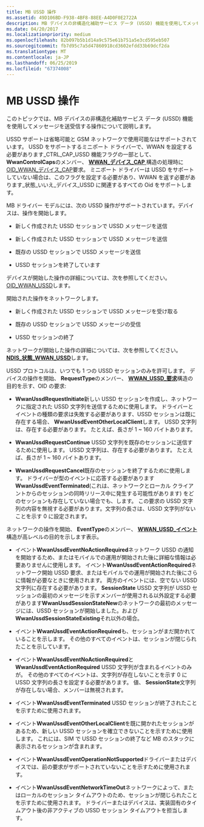 ```yaml
---
title: MB USSD 操作
ms.assetid: 49D106BD-F938-4BF8-88EE-A4D0F0E2722A
description: MB デバイスの非構造化補助サービス データ (USSD) 機能を使用してメッセージを送受信する操作について説明します
ms.date: 04/20/2017
ms.localizationpriority: medium
ms.openlocfilehash: 82b097b5b1d14a9c575e61b751a5e3cd595eb507
ms.sourcegitcommit: fb7d95c7a5d47860918cd3602efdd33b69dcf2da
ms.translationtype: MT
ms.contentlocale: ja-JP
ms.lasthandoff: 06/25/2019
ms.locfileid: "67374008"
---
```

# <a name="mb-ussd-operations"></a>MB USSD 操作


このトピックでは、MB デバイスの非構造化補助サービス データ (USSD) 機能を使用してメッセージを送受信する操作について説明します。

USSD サポートは省略可能と GSM ネットワークで使用可能なはサポートされています。 USSD をサポートするミニポート ドライバーで、WWAN を設定する必要があります\_CTRL\_CAP\_USSD 機能フラグの一部として、 **WwanControlCaps**のメンバー、 [ **WWAN\_デバイス\_CAP** ](https://docs.microsoft.com/windows-hardware/drivers/ddi/content/wwan/ns-wwan-_wwan_device_caps)構造の処理時に[OID\_WWAN\_デバイス\_CAP](https://docs.microsoft.com/windows-hardware/drivers/network/oid-wwan-device-caps)要求。 ミニポート ドライバーは USSD をサポートしていない場合は、このフラグを設定する必要があり、WWAN を返す必要があります\_状態\_いいえ\_デバイス\_USSD に関連するすべての Oid をサポートします。

MB ドライバー モデルには、次の USSD 操作がサポートされています。デバイスは、操作を開始します。

-   新しく作成された USSD セッションで USSD メッセージを送信

-   新しく作成された USSD セッションで USSD メッセージを送信

-   既存の USSD セッションで USSD メッセージを送信

-   USSD セッションを終了しています

デバイスが開始した操作の詳細については、次を参照してください。 [OID\_WWAN\_USSD](https://docs.microsoft.com/windows-hardware/drivers/network/oid-wwan-ussd)します。

開始された操作をネットワークします。

-   新しく作成された USSD セッションで USSD メッセージを受け取る

-   既存の USSD セッションで USSD メッセージの受信

-   USSD セッションの終了

ネットワークが開始した操作の詳細については、次を参照してください。 [ **NDIS\_状態\_WWAN\_USSD**](https://docs.microsoft.com/windows-hardware/drivers/network/ndis-status-wwan-ussd)します。

USSD プロトコルは、いつでも 1 つの USSD セッションのみを許可します。 デバイスの操作を開始、 **RequestType**のメンバー、 [ **WWAN\_USSD\_要求**](https://docs.microsoft.com/windows-hardware/drivers/ddi/content/wwan/ns-wwan-_wwan_ussd_request)構造の目的を示す、OID の要求:

-   **WwanUssdRequestInitiate**新しい USSD セッションを作成し、ネットワークに指定された USSD 文字列を送信するために使用します。 ドライバーとイベントの種類の要求は失敗する必要があります、USSD セッションは既に存在する場合、 **WwanUssdEventOtherLocalClient**します。 USSD 文字列は、存在する必要があります。 たとえば、長さが 1 ~ 160 バイトあります。

-   **WwanUssdRequestContinue** USSD 文字列を既存のセッションに送信するために使用します。 USSD 文字列は、存在する必要があります。 たとえば、長さが 1 ~ 160 バイトあります。

-   **WwanUssdRequestCancel**既存のセッションを終了するために使用します。 ドライバーが型のイベントに応答する必要があります**WwanUssdEventTerminated**(これは、ネットワークとローカル クライアントからのセッションの同時リリース中に発生する可能性があります) をどのセッションも存在していない場合でも、します。 この要求の USSD 文字列の内容を無視する必要があります。文字列の長さは、USSD 文字列がないことを示す 0 に設定されます。

ネットワークの操作を開始、 **EventType**のメンバー、 [ **WWAN\_USSD\_イベント**](https://docs.microsoft.com/windows-hardware/drivers/ddi/content/wwan/ns-wwan-_wwan_ussd_event)構造が高レベルの目的を示します表示。

-   イベント**WwanUssdEventNoActionRequired**ネットワーク USSD の通知を開始するため、またはモバイルでの運用が開始された後に詳細な情報は必要ありませんに使用します。 イベント**WwanUssdEventActionRequired**ネットワーク開始 USSD 要求、またはモバイルでの運用が開始された後にさらに情報が必要なときに使用されます。 両方のイベントには、空でない USSD 文字列に存在する必要があります。 **SessionState** USSD 文字列が USSD セッションの最初のメッセージを示すメンバーが使用される以外設定する必要があります**WwanUssdSessionStateNew**のネットワークの最初のメッセージには、USSD セッションが開始しました。および**WwanUssdSessionStateExisting**それ以外の場合。

-   イベント**WwanUssdEventActionRequired**も、セッションがまだ開かれていることを示します。 その他のすべてのイベントは、セッションが閉じられたことを示しています。

-   イベント**WwanUssdEventNoActionRequired**と**WwanUssdEventActionRequired** USSD 文字列が含まれるイベントのみが。 その他のすべてのイベントは、文字列が存在しないことを示す 0 に USSD 文字列の長さを設定する必要があります。 値、 **SessionState**文字列が存在しない場合、メンバーは無視されます。

-   イベント**WwanUssdEventTerminated** USSD セッションが終了されたことを示すために使用されます。

-   イベント**WwanUssdEventOtherLocalClient**を既に開かれたセッションがあるため、新しい USSD セッションを確立できないことを示すために使用します。 これには、SIM で USSD セッションの終了など MB のスタックに表示されるセッションが含まれます。

-   イベント**WwanUssdEventOperationNotSupported**ドライバーまたはデバイスでは、前の要求がサポートされていないことを示すために使用されます。

-   イベント**WwanUssdEventNetworkTimeOut**ネットワークによって、またはローカルのセッション タイムアウトのため、セッションが閉じられたことを示すために使用されます。 ドライバーまたはデバイスは、実装固有のタイムアウト後の非アクティブの USSD セッション タイムアウトを担当します。

 

 





